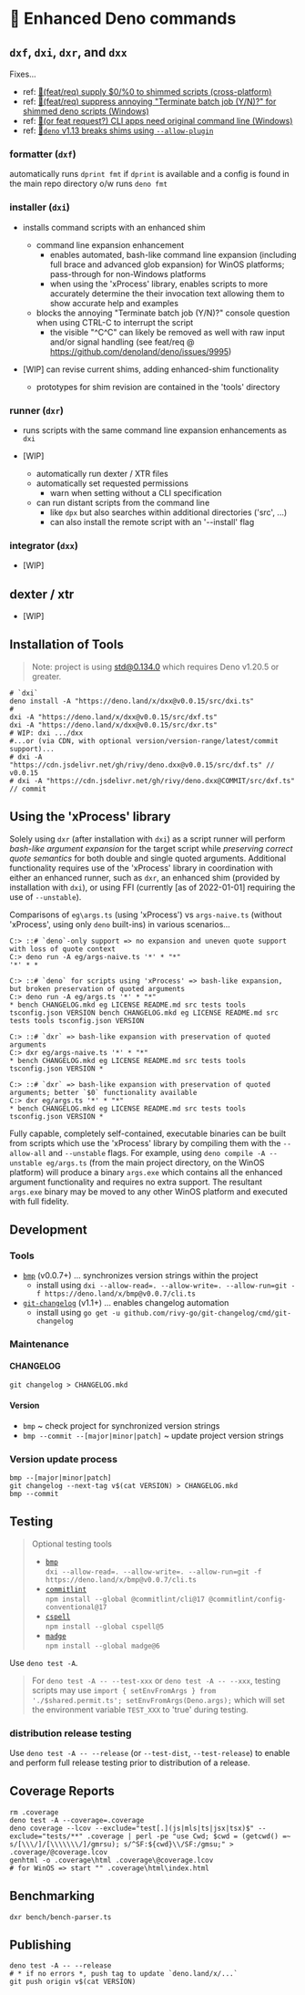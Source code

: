 <!-- spell-checker:ignore () markdownlint (people) Roy Ivy III * rivy (names) Deno Gitter (utils) dprint genhtml perl (vars) lcov getcwd gmrsu gmsu -->

<!-- (template) data-template-match='(?<=^|\s)(https://deno.land/x/dxx@)v?(?:(?:\d+[.])*\d+)(?=/)' data-template-replace='$1${VERSION_TAG}' -->

<!-- markdownlint-disable no-inline-html -->

# 🦕 Enhanced Deno commands

## `dxf`, `dxi`, `dxr`, and `dxx`

Fixes...

- ref: [🙏(feat/req) supply $0/%0 to shimmed scripts (cross-platform)](https://github.com/denoland/deno/issues/9874)
- ref: [🙏(feat/req) suppress annoying "Terminate batch job (Y/N)?" for shimmed deno scripts (Windows)](https://github.com/denoland/deno/issues/9873)
- ref: [🐛(or feat request?) CLI apps need original command line (Windows)](https://github.com/denoland/deno/issues/9871)
- ref: [🐛`deno` v1.13 breaks shims using `--allow-plugin`](https://github.com/denoland/deno/issues/11819)

### formatter (`dxf`)

automatically runs `dprint fmt` if `dprint` is available and a config is found in the main repo directory o/w runs `deno fmt`

### installer (`dxi`)

- installs command scripts with an enhanced shim

  - command line expansion enhancement
    - enables automated, bash-like command line expansion (including full brace and advanced glob expansion) for WinOS platforms; pass-through for non-Windows platforms
    - when using the 'xProcess' library, enables scripts to more accurately determine the their invocation text allowing them to show accurate help and examples
  - blocks the annoying "Terminate batch job (Y/N)?" console question when using CTRL-C to interrupt the script
    - the visible "^C^C" can likely be removed as well with raw input and/or signal handling (see feat/req @ <https://github.com/denoland/deno/issues/9995>)

- [WIP] can revise current shims, adding enhanced-shim functionality
  - prototypes for shim revision are contained in the 'tools' directory

### runner (`dxr`)

- runs scripts with the same command line expansion enhancements as `dxi`

- [WIP]
  - automatically run dexter / XTR files
  - automatically set requested permissions
    - warn when setting without a CLI specification
  - can run distant scripts from the command line
    - like `dpx` but also searches within additional directories ('src', ...)
    - can also install the remote script with an '--install' flag

### integrator (`dxx`)

- [WIP]

## dexter / xtr

- [WIP]

## Installation of Tools

<!-- `deno run -A show-max-std-for-deno-v.ts 1.20.5` => "Deno-v1.20.5 => std@0.134.0" -->

> Note: project is using std@0.134.0 which requires Deno v1.20.5 or greater.

<!-- earlier MinSDV is likely possible; [2023-05-08; rivy] check for lower version possibilities and add CI tests -->

```shell
# `dxi`
deno install -A "https://deno.land/x/dxx@v0.0.15/src/dxi.ts"
#
dxi -A "https://deno.land/x/dxx@v0.0.15/src/dxf.ts"
dxi -A "https://deno.land/x/dxx@v0.0.15/src/dxr.ts"
# WIP: dxi .../dxx
#...or (via CDN, with optional version/version-range/latest/commit support)...
# dxi -A "https://cdn.jsdelivr.net/gh/rivy/deno.dxx@v0.0.15/src/dxf.ts" // v0.0.15
# dxi -A "https://cdn.jsdelivr.net/gh/rivy/deno.dxx@COMMIT/src/dxf.ts"  // commit
```

## Using the 'xProcess' library

Solely using `dxr` (after installation with `dxi`) as a script runner will perform _bash-like argument expansion_ for the target script while _preserving correct quote semantics_ for both double and single quoted arguments. Additional functionality requires use of the 'xProcess' library in coordination with either an enhanced runner, such as `dxr`, an enhanced shim (provided by installation with `dxi`), or using FFI (currently [as of 2022-01-01] requiring the use of `--unstable`).

Comparisons of `eg\args.ts` (using 'xProcess') vs `args-naive.ts` (without 'xProcess', using only `deno` built-ins) in various scenarios...

```shell
C:> ::# `deno`-only support => no expansion and uneven quote support with loss of quote context
C:> deno run -A eg/args-naive.ts '*' * "*"
'*' * *

C:> ::# `deno` for scripts using 'xProcess' => bash-like expansion, but broken preservation of quoted arguments
C:> deno run -A eg/args.ts '*' * "*"
* bench CHANGELOG.mkd eg LICENSE README.md src tests tools tsconfig.json VERSION bench CHANGELOG.mkd eg LICENSE README.md src tests tools tsconfig.json VERSION

C:> ::# `dxr` => bash-like expansion with preservation of quoted arguments
C:> dxr eg/args-naive.ts '*' * "*"
* bench CHANGELOG.mkd eg LICENSE README.md src tests tools tsconfig.json VERSION *

C:> ::# `dxr` => bash-like expansion with preservation of quoted arguments; better `$0` functionality available
C:> dxr eg/args.ts '*' * "*"
* bench CHANGELOG.mkd eg LICENSE README.md src tests tools tsconfig.json VERSION *
```

Fully capable, completely self-contained, executable binaries can be built from scripts which use the 'xProcess' library by compiling them with the `--allow-all` and `--unstable` flags. For example, using `deno compile -A --unstable eg/args.ts` (from the main project directory, on the WinOS platform) will produce a binary `args.exe` which contains all the enhanced argument functionality and requires no extra support. The resultant `args.exe` binary may be moved to any other WinOS platform and executed with full fidelity.

## Development

### Tools

- [`bmp`](https://deno.land/x/bmp@v0.0.7) (v0.0.7+) ... synchronizes version strings within the project
  - install using `dxi --allow-read=. --allow-write=. --allow-run=git -f https://deno.land/x/bmp@v0.0.7/cli.ts`
- [`git-changelog`](https://github.com/rivy-go/git-changelog) (v1.1+) ... enables changelog automation
  - install using `go get -u github.com/rivy-go/git-changelog/cmd/git-changelog`

### Maintenance

#### CHANGELOG

`git changelog > CHANGELOG.mkd`

#### Version

- `bmp` ~ check project for synchronized version strings
- `bmp --commit --[major|minor|patch]` ~ update project version strings

### Version update process

```shell
bmp --[major|minor|patch]
git changelog --next-tag v$(cat VERSION) > CHANGELOG.mkd
bmp --commit
```

## Testing

> Optional testing tools
>
> - [`bmp`](https://deno.land/x/bmp@v0.0.7) <br> `dxi --allow-read=. --allow-write=. --allow-run=git -f https://deno.land/x/bmp@v0.0.7/cli.ts`
> - [`commitlint`](https://www.npmjs.com/package/@commitlint/cli) <br> `npm install --global @commitlint/cli@17 @commitlint/config-conventional@17`
> - [`cspell`](https://www.npmjs.com/package/cspell) <br> `npm install --global cspell@5`
> - [`madge`](https://www.npmjs.com/package/madge) <br> `npm install --global madge@6`

Use `deno test -A`.

> For `deno test -A -- --test-xxx` or `deno test -A -- --xxx`, testing scripts may use `import { setEnvFromArgs } from './$shared.permit.ts'; setEnvFromArgs(Deno.args);` which will set the environment variable `TEST_XXX` to 'true' during testing.

### distribution release testing

Use `deno test -A -- --release` (or `--test-dist`, `--test-release`) to enable and perform full release testing prior to distribution of a release.

## Coverage Reports

```shell
rm .coverage
deno test -A --coverage=.coverage
deno coverage --lcov --exclude="test[.](js|mls|ts|jsx|tsx)$" --exclude="tests/**" .coverage | perl -pe "use Cwd; $cwd = (getcwd() =~ s/[\\\/]/[\\\\\\\/]/gmrsu); s/^SF:${cwd}\\/SF:/gmsu;" > .coverage/@coverage.lcov
genhtml -o .coverage\html .coverage\@coverage.lcov
# for WinOS => start "" .coverage\html\index.html
```

## Benchmarking

`dxr bench/bench-parser.ts`

## Publishing

```shell
deno test -A -- --release
# * if no errors *, push tag to update `deno.land/x/...`
git push origin v$(cat VERSION)
```
